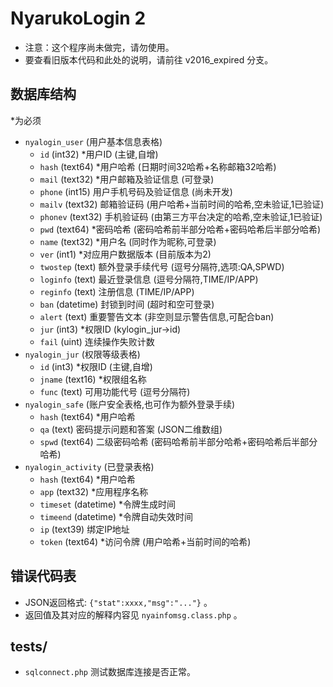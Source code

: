 # NyarukoLogin 2

- 注意：这个程序尚未做完，请勿使用。
- 要查看旧版本代码和此处的说明，请前往 v2016_expired 分支。

## 数据库结构

*为必须

- `nyalogin_user` (用户基本信息表格)
  - `id` (int32) *用户ID (主键,自增)
  - `hash` (text64) *用户哈希 (日期时间32哈希+名称邮箱32哈希)
  - `mail` (text32) *用户邮箱及验证信息 (可登录)
  - `phone` (int15) 用户手机号码及验证信息 (尚未开发)
  - `mailv` (text32) 邮箱验证码 (用户哈希+当前时间的哈希,空未验证,1已验证)
  - `phonev` (text32) 手机验证码 (由第三方平台决定的哈希,空未验证,1已验证)
  - `pwd` (text64) *密码哈希 (密码哈希前半部分哈希+密码哈希后半部分哈希)
  - `name` (text32) *用户名 (同时作为昵称,可登录)
  - `ver` (int1) *对应用户数据版本 (目前版本为2)
  - `twostep` (text) 额外登录手续代号 (逗号分隔符,选项:QA,SPWD)
  - `loginfo` (text) 最近登录信息 (逗号分隔符,TIME/IP/APP)
  - `reginfo` (text) 注册信息 (TIME/IP/APP)
  - `ban` (datetime) 封锁到时间 (超时和空可登录)
  - `alert` (text) 重要警告文本 (非空则显示警告信息,可配合ban)
  - `jur` (int3) *权限ID (kylogin_jur->id)
  - `fail` (uint) 连续操作失败计数
- `nyalogin_jur` (权限等级表格)
  - `id` (int3) *权限ID (主键,自增)
  - `jname` (text16) *权限组名称
  - `func` (text) 可用功能代号 (逗号分隔符)
- `nyalogin_safe` (账户安全表格,也可作为额外登录手续)
  - `hash` (text64) *用户哈希
  - `qa` (text) 密码提示问题和答案 (JSON二维数组)
  - `spwd` (text64) 二级密码哈希 (密码哈希前半部分哈希+密码哈希后半部分哈希)
- `nyalogin_activity` (已登录表格)
  - `hash` (text64) *用户哈希
  - `app` (text32) *应用程序名称
  - `timeset` (datetime) *令牌生成时间
  - `timeend` (datetime) *令牌自动失效时间
  - `ip` (text39) 绑定IP地址
  - `token` (text64) *访问令牌 (用户哈希+当前时间的哈希)

## 错误代码表

- JSON返回格式: `{"stat":xxxx,"msg":"..."}` 。
- 返回值及其对应的解释内容见 `nyainfomsg.class.php` 。

## tests/
- `sqlconnect.php` 测试数据库连接是否正常。